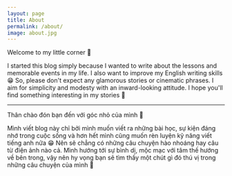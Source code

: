 ```yaml
---
layout: page
title: About
permalink: /about/
image: about.jpg
---
```


Welcome to my little corner 💫

I started this blog simply because I wanted to write about the lessons and memorable events in my life. I also want to improve my English writing skills 😁 So, please don't expect any glamorous stories or cinematic phrases. I aim for simplicity and modesty with an inward-looking attitude. I hope you'll find something interesting in my stories 💛

-----------------

Thân chào đón bạn đến với góc nhỏ của mình 💫

Mình viết blog này chỉ bởi mình muốn viết ra những bài học, sự kiện đáng nhớ trong cuộc sống và hơn hết mình cũng muốn rèn luyện kỹ năng viết tiếng anh nữa 😁 Nên sẽ chẳng có những câu chuyện hào nhoáng hay câu từ điện ảnh nào cả. Mình hướng tới sự bình dị, mộc mạc với tâm thế hướng về bên trong, vậy nên hy vọng bạn sẽ tìm thấy một chút gì đó thú vị trong những câu chuyện của mình 💛
